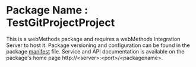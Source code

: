 # Package Name : TestGitProjectProject
This is a webMethods package and requires a webMethods Integration Server to host it. Package versioning and configuration can be found in the package [manifest](./TestGitProjectProject/manifest.v3) file. Service and API documentation is available on the package's home page http://&lt;server&gt;:&lt;port&gt;/&lt;packagename>.